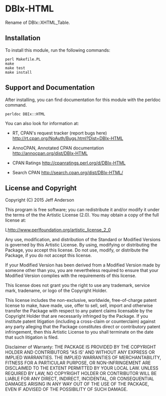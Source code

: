 DBIx-HTML
=========

Rename of DBIx::XHTML_Table.

Installation
------------
To install this module, run the following commands:
```
perl Makefile.PL
make
make test
make install
```

Support and Documentation
-------------------------
After installing, you can find documentation for this module with the
perldoc command.
```
perldoc DBIx::HTML
```

You can also look for information at:

* RT, CPAN's request tracker (report bugs here)
    http://rt.cpan.org/NoAuth/Bugs.html?Dist=DBIx-HTML

* AnnoCPAN, Annotated CPAN documentation
    http://annocpan.org/dist/DBIx-HTML

* CPAN Ratings
    http://cpanratings.perl.org/d/DBIx-HTML

* Search CPAN
    http://search.cpan.org/dist/DBIx-HTML/

License and Copyright
---------------------
Copyright (C) 2015 Jeff Anderson

This program is free software; you can redistribute it and/or modify it
under the terms of the the Artistic License (2.0). You may obtain a
copy of the full license at:

L<http://www.perlfoundation.org/artistic_license_2_0>

Any use, modification, and distribution of the Standard or Modified
Versions is governed by this Artistic License. By using, modifying or
distributing the Package, you accept this license. Do not use, modify,
or distribute the Package, if you do not accept this license.

If your Modified Version has been derived from a Modified Version made
by someone other than you, you are nevertheless required to ensure that
your Modified Version complies with the requirements of this license.

This license does not grant you the right to use any trademark, service
mark, tradename, or logo of the Copyright Holder.

This license includes the non-exclusive, worldwide, free-of-charge
patent license to make, have made, use, offer to sell, sell, import and
otherwise transfer the Package with respect to any patent claims
licensable by the Copyright Holder that are necessarily infringed by the
Package. If you institute patent litigation (including a cross-claim or
counterclaim) against any party alleging that the Package constitutes
direct or contributory patent infringement, then this Artistic License
to you shall terminate on the date that such litigation is filed.

Disclaimer of Warranty: THE PACKAGE IS PROVIDED BY THE COPYRIGHT HOLDER
AND CONTRIBUTORS "AS IS' AND WITHOUT ANY EXPRESS OR IMPLIED WARRANTIES.
THE IMPLIED WARRANTIES OF MERCHANTABILITY, FITNESS FOR A PARTICULAR
PURPOSE, OR NON-INFRINGEMENT ARE DISCLAIMED TO THE EXTENT PERMITTED BY
YOUR LOCAL LAW. UNLESS REQUIRED BY LAW, NO COPYRIGHT HOLDER OR
CONTRIBUTOR WILL BE LIABLE FOR ANY DIRECT, INDIRECT, INCIDENTAL, OR
CONSEQUENTIAL DAMAGES ARISING IN ANY WAY OUT OF THE USE OF THE PACKAGE,
EVEN IF ADVISED OF THE POSSIBILITY OF SUCH DAMAGE.
